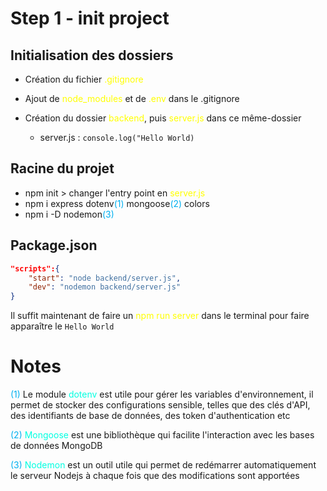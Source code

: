 # Step 1 - init project

## Initialisation des dossiers

- Création du fichier <span style="color:#ffff00">.gitignore</span>
- Ajout de <span style="color:#ffff00">node_modules</span> et de <span style="color:#ffff00">.env</span> dans le .gitignore

- Création du dossier <span style="color:#ffff00">backend</span>, puis <span style="color:#ffff00">server.js</span> dans ce même-dossier
  - server.js : `console.log("Hello World)`

## Racine du projet

- npm init > changer l'entry point en <span style="color:#ffff00">server.js</span>
- npm i express dotenv<span style="color:#00b0f0">(1)</span> mongoose<span style="color:#00b0f0">(2)</span> colors
- npm i -D nodemon<span style="color:#00b0f0">(3)</span>

## Package.json

```json
"scripts":{
    "start": "node backend/server.js",
    "dev": "nodemon backend/server.js"
}
```

Il suffit maintenant de faire un <span style="color:#ffff00">npm run server</span> dans le terminal pour faire apparaître le `Hello World`

# Notes

<span style="color:#00b0f0">(1)</span> Le module <span style="color:#00ffe1">dotenv</span> est utile pour gérer les variables d'environnement, il permet de stocker des configurations sensible, telles que des clés d'API, des identifiants de base de données, des token d'authentication etc

<span style="color:#00b0f0">(2)</span><span style="color:#00ffe1"> Mongoose</span> est une bibliothèque qui facilite l'interaction avec les bases de données MongoDB

<span style="color:#00b0f0">(3)</span><span style="color:#00ffe1"> Nodemon</span> est un outil utile qui permet de redémarrer automatiquement le serveur Nodejs à chaque fois que des modifications sont apportées
